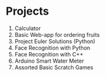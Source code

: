 # Projects

1) Calculator
2) Basic Web-app for ordering fruits
3) Project Euler Solutions (Python)
4) Face Recognition with Python
5) Face Recognition with C++
6) Arduino Smart Water Meter
7) Assorted Basic Scratch Games
